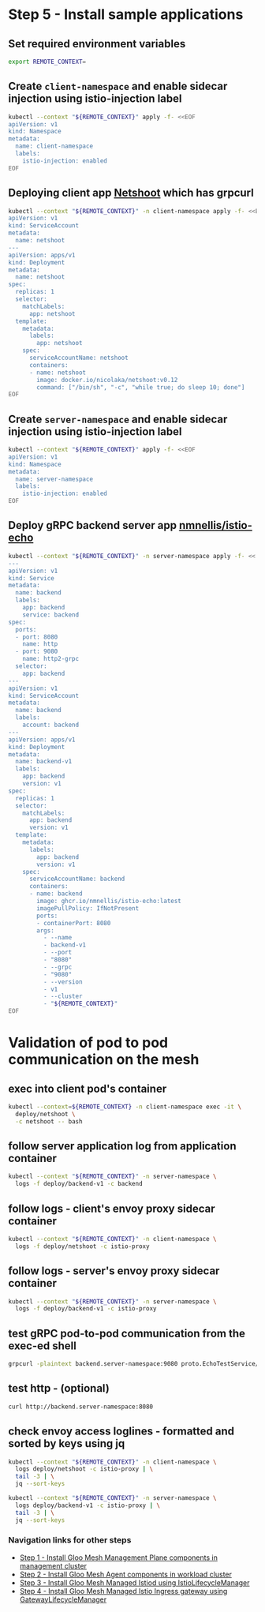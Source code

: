 # Step 5 - Install sample applications

## Set required environment variables

```bash
export REMOTE_CONTEXT=
```

## Create `client-namespace` and enable sidecar injection using istio-injection label

```bash
kubectl --context "${REMOTE_CONTEXT}" apply -f- <<EOF
apiVersion: v1
kind: Namespace
metadata:
  name: client-namespace
  labels:
    istio-injection: enabled
EOF
```

## Deploying client app [Netshoot](https://github.com/nicolaka/netshoot) which has grpcurl

```bash
kubectl --context "${REMOTE_CONTEXT}" -n client-namespace apply -f- <<EOF
apiVersion: v1
kind: ServiceAccount
metadata:
  name: netshoot
---
apiVersion: apps/v1
kind: Deployment
metadata:
  name: netshoot
spec:
  replicas: 1
  selector:
    matchLabels:
      app: netshoot
  template:
    metadata:
      labels:
        app: netshoot
    spec:
      serviceAccountName: netshoot
      containers:
      - name: netshoot
        image: docker.io/nicolaka/netshoot:v0.12
        command: ["/bin/sh", "-c", "while true; do sleep 10; done"]
EOF
```

## Create `server-namespace` and enable sidecar injection using istio-injection label

```bash
kubectl --context "${REMOTE_CONTEXT}" apply -f- <<EOF
apiVersion: v1
kind: Namespace
metadata:
  name: server-namespace
  labels:
    istio-injection: enabled
EOF
```

## Deploy gRPC backend server app [nmnellis/istio-echo](https://raw.githubusercontent.com/nmnellis/istio-echo/master/deploy/kube/istio-echo.yaml)

```bash
kubectl --context "${REMOTE_CONTEXT}" -n server-namespace apply -f- << EOF
---
apiVersion: v1
kind: Service
metadata:
  name: backend
  labels:
    app: backend
    service: backend
spec:
  ports:
  - port: 8080
    name: http
  - port: 9080
    name: http2-grpc
  selector:
    app: backend
---
apiVersion: v1
kind: ServiceAccount
metadata:
  name: backend
  labels:
    account: backend
---
apiVersion: apps/v1
kind: Deployment
metadata:
  name: backend-v1
  labels:
    app: backend
    version: v1
spec:
  replicas: 1
  selector:
    matchLabels:
      app: backend
      version: v1
  template:
    metadata:
      labels:
        app: backend
        version: v1
    spec:
      serviceAccountName: backend
      containers:
      - name: backend
        image: ghcr.io/nmnellis/istio-echo:latest
        imagePullPolicy: IfNotPresent
        ports:
        - containerPort: 8080
        args:
          - --name
          - backend-v1
          - --port
          - "8080"
          - --grpc
          - "9080"
          - --version
          - v1
          - --cluster
          - "${REMOTE_CONTEXT}"
EOF
```

# Validation of pod to pod communication on the mesh

## exec into client pod's container

```bash
kubectl --context=${REMOTE_CONTEXT} -n client-namespace exec -it \
  deploy/netshoot \
  -c netshoot -- bash
```

## follow server application log from application container

```bash
kubectl --context "${REMOTE_CONTEXT}" -n server-namespace \
  logs -f deploy/backend-v1 -c backend
```

## follow logs - client's envoy proxy sidecar container

```bash
kubectl --context "${REMOTE_CONTEXT}" -n client-namespace \
  logs -f deploy/netshoot -c istio-proxy
```

## follow logs - server's envoy proxy sidecar container

```bash
kubectl --context "${REMOTE_CONTEXT}" -n server-namespace \
  logs -f deploy/backend-v1 -c istio-proxy
```

## test gRPC pod-to-pod communication from the exec-ed shell

```bash
grpcurl -plaintext backend.server-namespace:9080 proto.EchoTestService/Echo | jq -r '.message'
```

## test http - (optional)
```bash
curl http://backend.server-namespace:8080
```

## check envoy access loglines - formatted and sorted by keys using jq

```bash
kubectl --context "${REMOTE_CONTEXT}" -n client-namespace \
  logs deploy/netshoot -c istio-proxy | \
  tail -3 | \
  jq --sort-keys
```

```bash
kubectl --context "${REMOTE_CONTEXT}" -n server-namespace \
  logs deploy/backend-v1 -c istio-proxy | \
  tail -3 | \
  jq --sort-keys
```

### Navigation links for other steps

* [Step 1 - Install Gloo Mesh Management Plane components in management cluster](./step-1-install-gm-mgmt-server-in-mgmt-cluster.md)
* [Step 2 - Install Gloo Mesh Agent components in workload cluster](./step-2-install-gm-agent.md)
* [Step 3 - Install Gloo Mesh Managed Istiod using IstioLifecycleManager](./step-3-install-istio-with-ILM.md)
* [Step 4 - Install Gloo Mesh Managed Istio Ingress gateway using GatewayLifecycleManager](./step-4-install-gateway-with-GLM.md)
